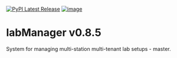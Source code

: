 [![PyPI Latest Release](https://img.shields.io/pypi/v/labManager-master.svg)](https://pypi.org/project/labManager-master/)
[![image](https://img.shields.io/pypi/pyversions/labManager-master.svg)](https://pypi.org/project/labManager-master/)

# labManager v0.8.5
System for managing multi-station multi-tenant lab setups - master.